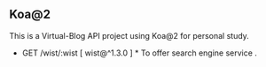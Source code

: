 Koa@2
---

This is a Virtual-Blog API project using Koa@2 for personal study.

-	GET /wist/:wist [ wist@^1.3.0 ]  * To offer search engine service .